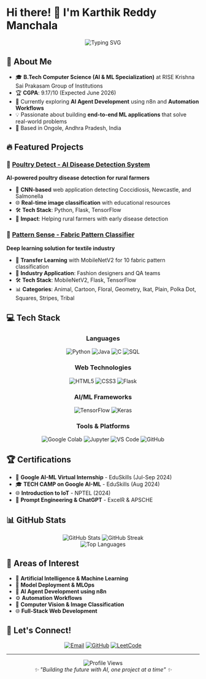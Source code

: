 # Hi there! 👋 I'm Karthik Reddy Manchala

<div align="center">
  <img src="https://readme-typing-svg.herokuapp.com?font=Fira+Code&pause=1000&color=2E9FFF&center=true&vCenter=true&width=435&lines=AI+%26+ML+Enthusiast;Full+Stack+Developer;Problem+Solver;Innovation+Driven" alt="Typing SVG" />
</div>

## 🚀 About Me

- 🎓 **B.Tech Computer Science (AI & ML Specialization)** at RISE Krishna Sai Prakasam Group of Institutions
- 🏆 **CGPA**: 9.17/10 (Expected June 2026)
- 🌱 Currently exploring **AI Agent Development** using n8n and **Automation Workflows**
- 💡 Passionate about building **end-to-end ML applications** that solve real-world problems
- 📍 Based in Ongole, Andhra Pradesh, India

## 🔥 Featured Projects

### 🐔 [Poultry Detect - AI Disease Detection System](https://github.com/karthikredddy7github/Poultry_disease_detect-AI)
**AI-powered poultry disease detection for rural farmers**
- 🧠 **CNN-based** web application detecting Coccidiosis, Newcastle, and Salmonella
- 🌐 **Real-time image classification** with educational resources
- 🛠️ **Tech Stack**: Python, Flask, TensorFlow
- 🎯 **Impact**: Helping rural farmers with early disease detection

### 🎨 [Pattern Sense - Fabric Pattern Classifier](https://github.com/karthikredddy7github/pattern_sense)
**Deep learning solution for textile industry**
- 🧠 **Transfer Learning** with MobileNetV2 for 10 fabric pattern classification
- 👗 **Industry Application**: Fashion designers and QA teams
- 🛠️ **Tech Stack**: MobileNetV2, Flask, TensorFlow
- 📊 **Categories**: Animal, Cartoon, Floral, Geometry, Ikat, Plain, Polka Dot, Squares, Stripes, Tribal

## 💻 Tech Stack

<div align="center">

### Languages
![Python](https://img.shields.io/badge/Python-3776AB?style=for-the-badge&logo=python&logoColor=white)
![Java](https://img.shields.io/badge/Java-ED8B00?style=for-the-badge&logo=java&logoColor=white)
![C](https://img.shields.io/badge/C-00599C?style=for-the-badge&logo=c&logoColor=white)
![SQL](https://img.shields.io/badge/SQL-4479A1?style=for-the-badge&logo=mysql&logoColor=white)

### Web Technologies
![HTML5](https://img.shields.io/badge/HTML5-E34F26?style=for-the-badge&logo=html5&logoColor=white)
![CSS3](https://img.shields.io/badge/CSS3-1572B6?style=for-the-badge&logo=css3&logoColor=white)
![Flask](https://img.shields.io/badge/Flask-000000?style=for-the-badge&logo=flask&logoColor=white)

### AI/ML Frameworks
![TensorFlow](https://img.shields.io/badge/TensorFlow-FF6F00?style=for-the-badge&logo=tensorflow&logoColor=white)
![Keras](https://img.shields.io/badge/Keras-D00000?style=for-the-badge&logo=keras&logoColor=white)

### Tools & Platforms
![Google Colab](https://img.shields.io/badge/Google_Colab-F9AB00?style=for-the-badge&logo=google-colab&logoColor=white)
![Jupyter](https://img.shields.io/badge/Jupyter-F37626?style=for-the-badge&logo=jupyter&logoColor=white)
![VS Code](https://img.shields.io/badge/VS_Code-007ACC?style=for-the-badge&logo=visual-studio-code&logoColor=white)
![GitHub](https://img.shields.io/badge/GitHub-181717?style=for-the-badge&logo=github&logoColor=white)

</div>

## 🏆 Certifications

- 🤖 **Google AI-ML Virtual Internship** - EduSkills (Jul-Sep 2024)
- 🎓 **TECH CAMP on Google AI-ML** - EduSkills (Aug 2024)
- 🌐 **Introduction to IoT** - NPTEL (2024)
- 💬 **Prompt Engineering & ChatGPT** - ExcelR & APSCHE

## 📊 GitHub Stats

<div align="center">
  <img src="https://github-readme-stats.vercel.app/api?username=karthikredddy7github&show_icons=true&theme=radical&hide_border=true&count_private=true" alt="GitHub Stats" />
  <img src="https://github-readme-streak-stats.herokuapp.com/?user=karthikredddy7github&theme=radical&hide_border=true" alt="GitHub Streak" />
</div>

<div align="center">
  <img src="https://github-readme-stats.vercel.app/api/top-langs/?username=karthikredddy7github&layout=compact&theme=radical&hide_border=true" alt="Top Languages" />
</div>

## 🎯 Areas of Interest

- 🤖 **Artificial Intelligence & Machine Learning**
- 🚀 **Model Deployment & MLOps**
- 🔗 **AI Agent Development using n8n**
- ⚙️ **Automation Workflows**
- 📱 **Computer Vision & Image Classification**
- 🌐 **Full-Stack Web Development**

## 🤝 Let's Connect!

<div align="center">

[![Email](https://img.shields.io/badge/Email-D14836?style=for-the-badge&logo=gmail&logoColor=white)](mailto:karthikreddym4253@gmail.com)
[![GitHub](https://img.shields.io/badge/GitHub-181717?style=for-the-badge&logo=github&logoColor=white)](https://github.com/karthikredddy7github)
[![LeetCode](https://img.shields.io/badge/LeetCode-FFA116?style=for-the-badge&logo=leetcode&logoColor=black)](https://leetcode.com/u/Karthik_reddy_manchala)

</div>

---

<div align="center">
  <img src="https://komarev.com/ghpvc/?username=karthikredddy7github&color=blueviolet&style=for-the-badge" alt="Profile Views" />
</div>

<div align="center">
  <i>✨ "Building the future with AI, one project at a time" ✨</i>
</div>
